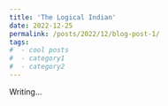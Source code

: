 ```yaml
---
title: 'The Logical Indian'
date: 2022-12-25
permalink: /posts/2022/12/blog-post-1/
tags:
#  - cool posts
#  - category1
#  - category2
---
```


Writing...


